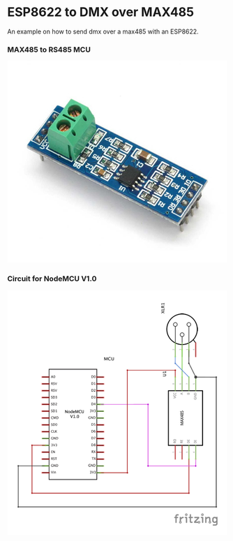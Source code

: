# ESP8622 to DMX over MAX485
An example on how to send dmx over a max485 with an ESP8622.

### MAX485 to RS485 MCU
[![Max485](documentation/max485.jpg)](https://www.aliexpress.com/item/FREE-SHIPPING-5PCS-LOT-MAX485-module-RS485-module-TTL-turn-RS-485-module-MCU-development-accessories/1738470391.html?spm=2114.search0104.3.57.4be9268aPDQrqa&ws_ab_test=searchweb0_0,searchweb201602_3_10065_10068_204_318_319_10059_10884_10887_100031_10696_450_320_10084_10083_10103_452_10618_535_534_10307_533_532_448_449_10134,searchweb201603_2,ppcSwitch_0&algo_expid=0ea8df45-c2bc-4a0a-afba-c7e46db1f402-8&algo_pvid=0ea8df45-c2bc-4a0a-afba-c7e46db1f402)

### Circuit for NodeMCU V1.0
![Circuit](documentation/ESP8266_DMXController_Prototype_schem.png)


